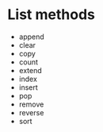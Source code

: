 # List methods

* append
* clear
* copy
* count
* extend
* index
* insert
* pop
* remove
* reverse
* sort
